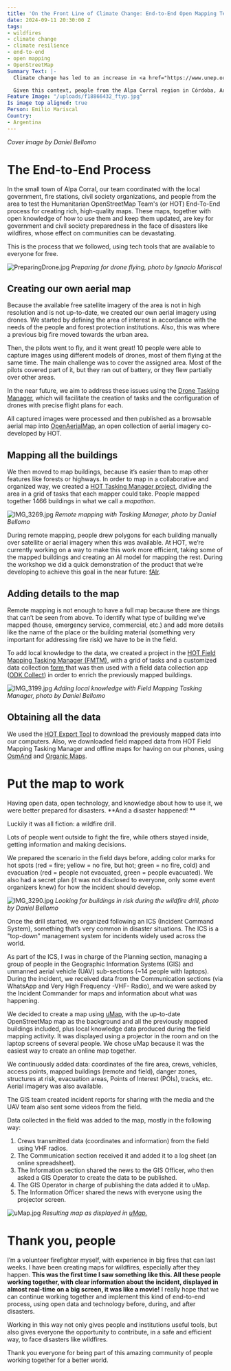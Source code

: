 ```yaml
---
title: 'On the Front Line of Climate Change: End-to-End Open Mapping Tech for Wildfires'
date: 2024-09-11 20:30:00 Z
tags:
- wildfires
- climate change
- climate resilience
- end-to-end
- open mapping
- OpenStreetMap
Summary Text: |-
  Climate change has led to an increase in <a href="https://www.unep.org/resources/report/spreading-wildfire-rising-threat-extraordinary-landscape-fires?gad_source=1&gclid=EAIaIQobChMIo_qmwrOYiAMVADXUAR2NCwYcEAAYASAAEgIMT_D_BwE">wildfire</a> season length, wildfire frequency, and burned areas around the world. The wildfire season has lengthened in many areas due to factors including warmer springs, longer summer dry seasons, and drier soils and vegetation.

  Given this context, people from the Alpa Corral region in Córdoba, Argentina, who want to protect our native forests and towns, met from July 26 to 28, to see how the Humanitarian OpenStreetMap Team’s End-to-End Open Mapping Tech can help people prepare themselves to face disasters together.
Feature Image: "/uploads/f18866432_ftyp.jpg"
Is image top aligned: true
Person: Emilio Mariscal
Country:
- Argentina
---
```


*Cover image by Daniel Bellomo*

# The End-to-End Process


In the small town of Alpa Corral, our team coordinated with the local government, fire stations, civil society organizations, and people from the area to test the Humanitarian OpenStreetMap Team's (or HOT) End-To-End process for creating rich, high-quality maps. These maps, together with open knowledge of how to use them and keep them updated, are key for government and civil society preparedness in the face of disasters like wildfires, whose effect on communities can be devastating. 

This is the process that we followed, using tech tools that are available to everyone for free.

![PreparingDrone.jpg](/uploads/PreparingDrone.jpg)
*Preparing for drone flying, photo by Ignacio Mariscal*

## Creating our own aerial map

Because the available free satellite imagery of the area is not in high resolution and is not up-to-date, we created our own aerial imagery using drones. We started by defining the area of interest in accordance with the needs of the people and forest protection institutions. Also, this was where a previous big fire moved towards the urban area. 

Then, the pilots went to fly, and it went great! 10 people were able to capture images using different models of drones, most of them flying at the same time. The main challenge was to cover the assigned area. Most of the pilots covered part of it, but they ran out of battery, or they flew partially over other areas.

In the near future, we aim to address these issues using the [Drone Tasking Manager](https://www.hotosm.org/tech-suite/drone-tasking-manager/), which will facilitate the creation of tasks and the configuration of drones with precise flight plans for each.

All captured images were processed and then published as a browsable aerial map into [OpenAerialMap](https://openaerialmap.org/), an open collection of aerial imagery co-developed by HOT.

## Mapping all the buildings

We then moved to map buildings, because it’s easier than to map other features like forests or highways. In order to map in a collaborative and organized way, we created a [HOT Tasking Manager project](https://tasks.hotosm.org/projects/17259), dividing the area in a grid of tasks that each mapper could take. People mapped together 1466 buildings in what we call a *mapathon*. 

![IMG_3269.jpg](/uploads/IMG_3269.jpg)
*Remote mapping with Tasking Manager, photo by Daniel Bellomo*

During remote mapping, people drew polygons for each building manually over satellite or aerial imagery when this was available. At HOT, we’re currently working on a way to make this work more efficient, taking some of the mapped buildings and creating an AI model for mapping the rest. During the workshop we did a quick demonstration of the product that we’re developing to achieve this goal in the near future: [fAIr](https://fair-dev.hotosm.org/).

## Adding details to the map

Remote mapping is not enough to have a full map because there are things that can’t be seen from above. To identify what type of building we’ve mapped (house, emergency service, commercial, etc.) and add more details like the name of the place or the building material (something very important for addressing fire risk) we have to be in the field.

To add local knowledge to the data, we created a project in the [HOT Field Mapping Tasking Manager (FMTM)](https://fmtm.hotosm.org/), with a grid of tasks and a customized data collection [form ](https://github.com/hotosm/fmtm/blob/development/docs/example-xlsforms/simple_building_survey_wildfires.xlsx)that was then used with a field data collection app ([ODK Collect](https://docs.getodk.org/collect-intro/)) in order to enrich the previously mapped buildings.

![IMG_3199.jpg](/uploads/IMG_3199.jpg)
*Adding local knowledge with Field Mapping Tasking Manager, photo by Daniel Bellomo*

## Obtaining all the data

We used the [HOT Export Tool](https://export.hotosm.org/v3/) to download the previously mapped data into our computers. Also, we downloaded field mapped data from HOT Field Mapping Tasking Manager and offline maps for having on our phones, using [OsmAnd](https://osmand.net/) and [Organic Maps](https://organicmaps.app/).

# Put the map to work


Having open data, open technology, and knowledge about how to use it, we were better prepared for  disasters. **And a disaster happened! **

Luckily it was all fiction: a wildfire drill.

Lots of people went outside to fight the fire, while others stayed inside, getting information and making decisions.

We prepared the scenario in the field days before, adding color marks for hot spots (red = fire; yellow = no fire, but hot; green = no fire, cold) and evacuation (red = people not evacuated, green = people evacuated). We also had a secret plan (it was not disclosed to everyone, only some event organizers knew) for how the incident should develop.

![IMG_3290.jpg](/uploads/IMG_3290.jpg)
*Looking for buildings in risk during the wildfire drill, photo by Daniel Bellomo*

Once the drill started, we organized following an ICS (Incident Command System), something that’s very common in disaster situations. The ICS is a "top-down" management system for incidents widely used across the world. 

As part of the ICS, I was in charge of the Planning section, managing a group of people in the Geographic Information Systems (GIS) and unmanned aerial vehicle (UAV) sub-sections (~14 people with laptops). During the incident, we received data from the Communication sections (via WhatsApp and Very High Frequency -VHF- Radio), and we were asked by the Incident Commander for maps and information about what was happening.

We decided to create a map using [uMap](https://umap.openstreetmap.fr/en/map/if-alpa-corral_1098291#16), with the up-to-date OpenStreetMap map as the background and all the previously mapped buildings included, plus local knowledge data produced during the field mapping activity. It was displayed using a projector in the room and on the laptop screens of several people. We chose uMap because it was the easiest way to create an online map together.

We continuously added data: coordinates of the fire area, crews, vehicles, access points, mapped buildings (remote and field), danger zones, structures at risk, evacuation areas, Points of Interest (POIs), tracks, etc. Aerial imagery was also available.

The GIS team created incident reports for sharing with the media and the UAV team also sent some videos from the field.

Data collected in the field was added to the map, mostly in the following way: 

1. Crews transmitted data (coordinates and information) from the field using VHF radios.
2. The Communication section received it and added it to a log sheet (an online spreadsheet).
3. The Information section shared the news to the GIS Officer, who then asked a GIS Operator to create the data to be published.
4. The GIS Operator in charge of publishing the data added it to uMap.
5. The Information Officer shared the news with everyone using the projector screen. 

![uMap.jpg](/uploads/uMap.jpg)
*Resulting map as displayed in [uMap.](https://umap.openstreetmap.fr/en/map/if-alpa-corral_1098291#16)*

# Thank you, people


I’m a volunteer firefighter myself, with experience in big fires that can last weeks. I have been creating maps for wildfires, especially after they happen. **This was the first time I saw something like this. All these people working together, with clear information about the incident, displayed in almost real-time on a big screen, it was like a movie!** I really hope that we can continue working together and implement this kind of end-to-end process, using open data and technology before, during, and after disasters.

Working in this way not only gives people and institutions useful tools, but also gives everyone the opportunity to contribute, in a safe and efficient way, to face disasters like wildfires.

Thank you everyone for being part of this amazing community of people working together for a better world.